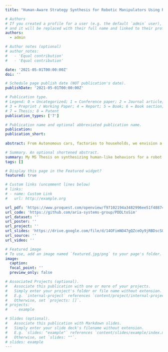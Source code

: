 ```yaml
---
title: "Human-Aware Strategy Synthesis for Robotic Manipulators Using Regret Games"

# Authors
# If you created a profile for a user (e.g. the default `admin` user), write the username (folder name) here
# and it will be replaced with their full name and linked to their profile.
authors:
  - admin

# Author notes (optional)
# author_notes:
#   - 'Equal contribution'
#   - 'Equal contribution'

date: '2021-05-01T00:00:00Z'
doi: ''

# Schedule page publish date (NOT publication's date).
publishDate: '2021-05-01T00:00:00Z'

# Publication type.
# Legend: 0 = Uncategorized; 1 = Conference paper; 2 = Journal article;
# 3 = Preprint / Working Paper; 4 = Report; 5 = Book; 6 = Book section;
# 7 = Thesis; 8 = Patent
publication_types: ['7']

# Publication name and optional abbreviated publication name.
publication:
publication_short: 
  
abstract: From Autonomous cars, factories to households, we envision a future where robots work safely and efficiently alongside humans. While robots today thrive in industrial and lab settings, we must develop theories and algorithms that will enable the transition of these systems from robot-centric workspaces to the real-world. Hence, we want robotic systems not only to observe and react to the changes in the environment but also guarantee completion of the given task while ensuring safe execution. For robots operating in the presence of humans with non-contradicting goals, it is crucial to work together to save resources, time, and ensuring that everyone achieves their goals. Combining these objectives is challenging given the complexity of the tasks and various ways the system could interact with the environment. This thesis blends different theories developed by the Formal Methods, Game Theory, and the Human-Robot Interaction community to develop a Regret Minimizing Framework (RMF) that addresses the above problems. While previous work using these approaches has assumed the human to be either purely adversarial or probabilistic, these assumptions are very conservative and eliminate the possibility of cooperation. This thesis proposes a notion of regret to synthesize high-level strategies for the robot that explores possible cooperation with the human while ensuring completion of the given task within some user-defined bound on the total energy spent by the robot. This work analyzes and implements various notions of regret and reasons about their emergent behaviors. An end-to-end synthesis toolbox is developed to compute regret minimizing strategies, which implements various optimization techniques to help scale the algorithms to the robotics domain and illustrate the efficacy of the optimal strategies through various case studies.

# Summary. An optional shortened abstract.
summary: My MS Thesis on synthesizing human-like behaviors for a robot for smarter interactions in collaborative scenarios using the notion of regret. 
tags: []

# Display this page in the Featured widget?
featured: true

# Custom links (uncomment lines below)
# links:
# - name: Custom Link
#   url: http://example.org

url_pdf: 'https://www.proquest.com/openview/f97102194a3482996ee51f488745258a/1?pq-origsite=gscholar&cbl=18750&diss=y'
url_code: 'https://github.com/aria-systems-group/PDDLtoSim'
url_dataset: ''
url_poster: ''
url_project: ''
url_slides: 'https://drive.google.com/file/d/14OFimNO47gQZceOy9jRBDscSGnSjJzA_/view?pli=1'
url_source: ''
url_video: ''

# Featured image
# To use, add an image named `featured.jpg/png` to your page's folder.
image:
  caption: 
  focal_point: ''
  preview_only: false

# Associated Projects (optional).
#   Associate this publication with one or more of your projects.
#   Simply enter your project's folder or file name without extension.
#   E.g. `internal-project` references `content/project/internal-project/index.md`.
#   Otherwise, set `projects: []`.
# projects:
#   - example

# Slides (optional).
#   Associate this publication with Markdown slides.
#   Simply enter your slide deck's filename without extension.
#   E.g. `slides: "example"` references `content/slides/example/index.md`.
#   Otherwise, set `slides: ""`.
# slides: example
---
```


<!-- {{% callout note %}}
Click the _Cite_ button above to demo the feature to enable visitors to import publication metadata into their reference management software.
{{% /callout %}}

{{% callout note %}}
Create your slides in Markdown - click the _Slides_ button to check out the example.
{{% /callout %}}

Supplementary notes can be added here, including [code, math, and images](https://wowchemy.com/docs/writing-markdown-latex/). -->
